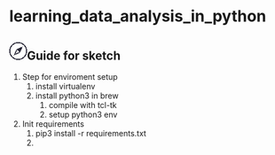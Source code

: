 # learning_data_analysis_in_python
## ![compass](/images/compass32x32.png)Guide for sketch
1. Step for enviroment setup
   1. install virtualenv
   2. install python3 in brew
      1. compile with tcl-tk
      2. setup python3 env
2. Init requirements
   1. pip3 install -r requirements.txt
   2. 
